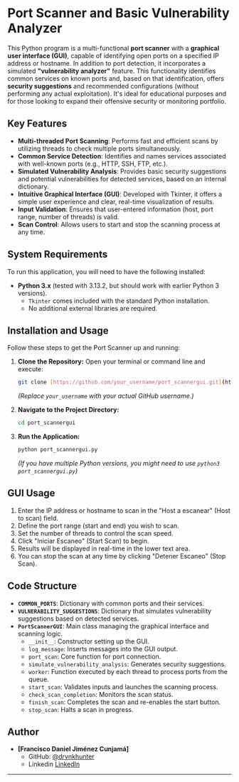 # Port Scanner and Basic Vulnerability Analyzer

This Python program is a multi-functional **port scanner** with a **graphical user interface (GUI)**, capable of identifying open ports on a specified IP address or hostname. In addition to port detection, it incorporates a simulated **"vulnerability analyzer"** feature. This functionality identifies common services on known ports and, based on that identification, offers **security suggestions** and recommended configurations (without performing any actual exploitation). It's ideal for educational purposes and for those looking to expand their offensive security or monitoring portfolio.

## Key Features

* **Multi-threaded Port Scanning**: Performs fast and efficient scans by utilizing threads to check multiple ports simultaneously.
* **Common Service Detection**: Identifies and names services associated with well-known ports (e.g., HTTP, SSH, FTP, etc.).
* **Simulated Vulnerability Analysis**: Provides basic security suggestions and potential vulnerabilities for detected services, based on an internal dictionary.
* **Intuitive Graphical Interface (GUI)**: Developed with Tkinter, it offers a simple user experience and clear, real-time visualization of results.
* **Input Validation**: Ensures that user-entered information (host, port range, number of threads) is valid.
* **Scan Control**: Allows users to start and stop the scanning process at any time.

## System Requirements

To run this application, you will need to have the following installed:

* **Python 3.x** (tested with 3.13.2, but should work with earlier Python 3 versions).
    * `Tkinter` comes included with the standard Python installation.
    * No additional external libraries are required.

## Installation and Usage

Follow these steps to get the Port Scanner up and running:

1.  **Clone the Repository:**
    Open your terminal or command line and execute:
    ```bash
    git clone [https://github.com/your_username/port_scannergui.git](https://github.com/your_username/port_scannergui.git)
    ```
    *(Replace `your_username` with your actual GitHub username.)*

2.  **Navigate to the Project Directory:**
    ```bash
    cd port_scannergui
    ```

3.  **Run the Application:**
    ```bash
    python port_scannergui.py
    ```
    *(If you have multiple Python versions, you might need to use `python3 port_scannergui.py`)*

## GUI Usage

1.  Enter the IP address or hostname to scan in the "Host a escanear" (Host to scan) field.
2.  Define the port range (start and end) you wish to scan.
3.  Set the number of threads to control the scan speed.
4.  Click "Iniciar Escaneo" (Start Scan) to begin.
5.  Results will be displayed in real-time in the lower text area.
6.  You can stop the scan at any time by clicking "Detener Escaneo" (Stop Scan).

## Code Structure

* **`COMMON_PORTS`**: Dictionary with common ports and their services.
* **`VULNERABILITY_SUGGESTIONS`**: Dictionary that simulates vulnerability suggestions based on detected services.
* **`PortScannerGUI`**: Main class managing the graphical interface and scanning logic.
    * `__init__`: Constructor setting up the GUI.
    * `log_message`: Inserts messages into the GUI output.
    * `port_scan`: Core function for port connection.
    * `simulate_vulnerability_analysis`: Generates security suggestions.
    * `worker`: Function executed by each thread to process ports from the queue.
    * `start_scan`: Validates inputs and launches the scanning process.
    * `check_scan_completion`: Monitors the scan status.
    * `finish_scan`: Completes the scan and re-enables the start button.
    * `stop_scan`: Halts a scan in progress.

## Author

* **[Francisco Daniel Jiménez Cunjamá]**
    * GitHub: [@drvnkhunter](https://github.com/drvnkhunter)
    * Linkedin [LinkedIn](https://www.linkedin.com/in/frandanielcunjama/)

---
